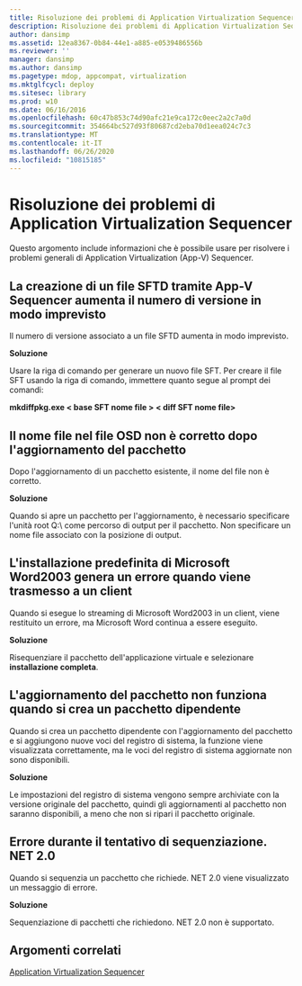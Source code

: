 ```yaml
---
title: Risoluzione dei problemi di Application Virtualization Sequencer
description: Risoluzione dei problemi di Application Virtualization Sequencer
author: dansimp
ms.assetid: 12ea8367-0b84-44e1-a885-e0539486556b
ms.reviewer: ''
manager: dansimp
ms.author: dansimp
ms.pagetype: mdop, appcompat, virtualization
ms.mktglfcycl: deploy
ms.sitesec: library
ms.prod: w10
ms.date: 06/16/2016
ms.openlocfilehash: 60c47b853c74d90afc21e9ca172c0eec2a2c7a0d
ms.sourcegitcommit: 354664bc527d93f80687cd2eba70d1eea024c7c3
ms.translationtype: MT
ms.contentlocale: it-IT
ms.lasthandoff: 06/26/2020
ms.locfileid: "10815185"
---
```

# Risoluzione dei problemi di Application Virtualization Sequencer


Questo argomento include informazioni che è possibile usare per risolvere i problemi generali di Application Virtualization (App-V) Sequencer.

## La creazione di un file SFTD tramite App-V Sequencer aumenta il numero di versione in modo imprevisto


Il numero di versione associato a un file SFTD aumenta in modo imprevisto.

**Soluzione**

Usare la riga di comando per generare un nuovo file SFT. Per creare il file SFT usando la riga di comando, immettere quanto segue al prompt dei comandi:

**mkdiffpkg.exe &lt; base SFT nome file &gt; &lt; diff SFT nome file&gt;**

## <a href="" id="file-name-in-osd-file-is-not-correct-after-package-upgrade-"></a>Il nome file nel file OSD non è corretto dopo l'aggiornamento del pacchetto


Dopo l'aggiornamento di un pacchetto esistente, il nome del file non è corretto.

**Soluzione**

Quando si apre un pacchetto per l'aggiornamento, è necessario specificare l'unità root Q:\\ come percorso di output per il pacchetto. Non specificare un nome file associato con la posizione di output.

## L'installazione predefinita di Microsoft Word2003 genera un errore quando viene trasmesso a un client


Quando si esegue lo streaming di Microsoft Word2003 in un client, viene restituito un errore, ma Microsoft Word continua a essere eseguito.

**Soluzione**

Risequenziare il pacchetto dell'applicazione virtuale e selezionare **installazione completa**.

## L'aggiornamento del pacchetto non funziona quando si crea un pacchetto dipendente


Quando si crea un pacchetto dipendente con l'aggiornamento del pacchetto e si aggiungono nuove voci del registro di sistema, la funzione viene visualizzata correttamente, ma le voci del registro di sistema aggiornate non sono disponibili.

**Soluzione**

Le impostazioni del registro di sistema vengono sempre archiviate con la versione originale del pacchetto, quindi gli aggiornamenti al pacchetto non saranno disponibili, a meno che non si ripari il pacchetto originale.

## Errore durante il tentativo di sequenziazione. NET 2.0


Quando si sequenzia un pacchetto che richiede. NET 2.0 viene visualizzato un messaggio di errore.

**Soluzione**

Sequenziazione di pacchetti che richiedono. NET 2.0 non è supportato.

## Argomenti correlati


[Application Virtualization Sequencer](application-virtualization-sequencer.md)

 

 





